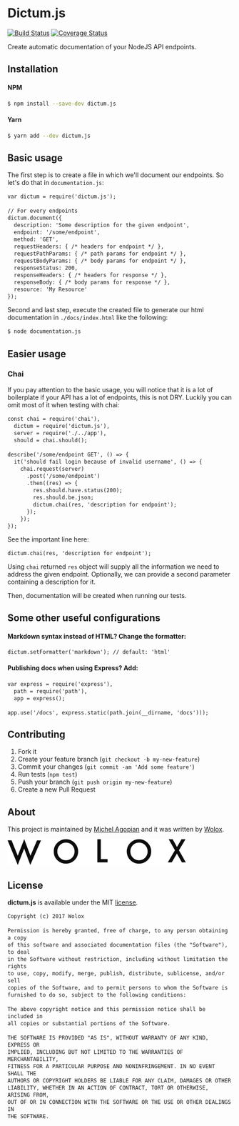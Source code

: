# Dictum.js
[![Build Status](https://travis-ci.org/Wolox/dictum.js.svg)](https://travis-ci.org/Wolox/dictum.js)
[![Coverage Status](https://coveralls.io/repos/Wolox/dictum.js/badge.svg?branch=master)](https://coveralls.io/r/Wolox/dictum.js?branch=master)

Create automatic documentation of your NodeJS API endpoints.

## Installation

#### NPM

```bash
$ npm install --save-dev dictum.js
```

#### Yarn

```bash
$ yarn add --dev dictum.js
```

## Basic usage

The first step is to create a file in which we'll document our endpoints. So let's do that in `documentation.js`:

```node
var dictum = require('dictum.js');

// For every endpoints
dictum.document({
  description: 'Some description for the given endpoint',
  endpoint: '/some/endpoint',
  method: 'GET',
  requestHeaders: { /* headers for endpoint */ },
  requestPathParams: { /* path params for endpoint */ },
  requestBodyParams: { /* body params for endpoint */ },
  responseStatus: 200,
  responseHeaders: { /* headers for response */ },
  responseBody: { /* body params for response */ },
  resource: 'My Resource'
});
```

Second and last step, execute the created file to generate our html documentation in `./docs/index.html` like the following:

```bash
$ node documentation.js
```

## Easier usage

### Chai

If you pay attention to the basic usage, you will notice that it is a lot of boilerplate if your API has a lot of endpoints, this is not DRY. Luckily you can omit most of it when testing with chai:

```node
const chai = require('chai'),
  dictum = require('dictum.js'),
  server = require('./../app'),
  should = chai.should();

describe('/some/endpoint GET', () => {
  it('should fail login because of invalid username', () => {
    chai.request(server)
      .post('/some/endpoint')
      .then((res) => {
        res.should.have.status(200);
        res.should.be.json;
        dictum.chai(res, 'description for endpoint');
      });
    });
});
```
See the important line here:

```node
dictum.chai(res, 'description for endpoint');
```

Using `chai` returned `res` object will supply all the information we need to address the given endpoint. Optionally, we can provide a second parameter containing a description for it.

Then, documentation will be created when running our tests.

## Some other useful configurations

#### Markdown syntax instead of HTML? Change the formatter:

```node
dictum.setFormatter('markdown'); // default: 'html'
```

#### Publishing docs when using Express? Add:

```node
var express = require('express'),
  path = require('path'),
  app = express();

app.use('/docs', express.static(path.join(__dirname, 'docs')));
```

## Contributing

1. Fork it
2. Create your feature branch (`git checkout -b my-new-feature`)
3. Commit your changes (`git commit -am 'Add some feature'`)
5. Run tests (`npm test`)
6. Push your branch (`git push origin my-new-feature`)
7. Create a new Pull Request

## About ##

This project is maintained by [Michel Agopian](https://github.com/mishuagopian) and it was written by [Wolox](http://www.wolox.com.ar).

![Wolox](https://raw.githubusercontent.com/Wolox/press-kit/master/logos/logo_banner.png)

## License

**dictum.js** is available under the MIT [license](https://raw.githubusercontent.com/Wolox/dictum.js/master/LICENSE.md).

    Copyright (c) 2017 Wolox

    Permission is hereby granted, free of charge, to any person obtaining a copy
    of this software and associated documentation files (the "Software"), to deal
    in the Software without restriction, including without limitation the rights
    to use, copy, modify, merge, publish, distribute, sublicense, and/or sell
    copies of the Software, and to permit persons to whom the Software is
    furnished to do so, subject to the following conditions:

    The above copyright notice and this permission notice shall be included in
    all copies or substantial portions of the Software.

    THE SOFTWARE IS PROVIDED "AS IS", WITHOUT WARRANTY OF ANY KIND, EXPRESS OR
    IMPLIED, INCLUDING BUT NOT LIMITED TO THE WARRANTIES OF MERCHANTABILITY,
    FITNESS FOR A PARTICULAR PURPOSE AND NONINFRINGEMENT. IN NO EVENT SHALL THE
    AUTHORS OR COPYRIGHT HOLDERS BE LIABLE FOR ANY CLAIM, DAMAGES OR OTHER
    LIABILITY, WHETHER IN AN ACTION OF CONTRACT, TORT OR OTHERWISE, ARISING FROM,
    OUT OF OR IN CONNECTION WITH THE SOFTWARE OR THE USE OR OTHER DEALINGS IN
    THE SOFTWARE.
